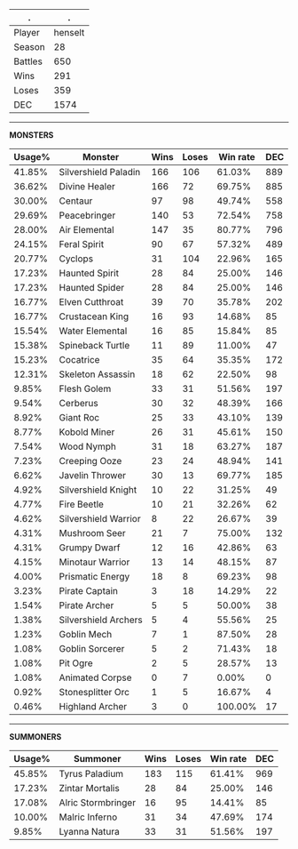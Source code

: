 .|.
|-|-
Player|henselt
Season|28
Battles|650
Wins|291
Loses|359
DEC|1574

---
**MONSTERS**

Usage%|Monster|Wins|Loses|Win rate|DEC|
-|-|-|-|-|-|
41.85%|Silvershield Paladin|166|106|61.03%|889|
36.62%|Divine Healer|166|72|69.75%|885|
30.00%|Centaur|97|98|49.74%|558|
29.69%|Peacebringer|140|53|72.54%|758|
28.00%|Air Elemental|147|35|80.77%|796|
24.15%|Feral Spirit|90|67|57.32%|489|
20.77%|Cyclops|31|104|22.96%|165|
17.23%|Haunted Spirit|28|84|25.00%|146|
17.23%|Haunted Spider|28|84|25.00%|146|
16.77%|Elven Cutthroat|39|70|35.78%|202|
16.77%|Crustacean King|16|93|14.68%|85|
15.54%|Water Elemental|16|85|15.84%|85|
15.38%|Spineback Turtle|11|89|11.00%|47|
15.23%|Cocatrice|35|64|35.35%|172|
12.31%|Skeleton Assassin|18|62|22.50%|98|
9.85%|Flesh Golem|33|31|51.56%|197|
9.54%|Cerberus|30|32|48.39%|166|
8.92%|Giant Roc|25|33|43.10%|139|
8.77%|Kobold Miner|26|31|45.61%|150|
7.54%|Wood Nymph|31|18|63.27%|187|
7.23%|Creeping Ooze|23|24|48.94%|141|
6.62%|Javelin Thrower|30|13|69.77%|185|
4.92%|Silvershield Knight|10|22|31.25%|49|
4.77%|Fire Beetle|10|21|32.26%|62|
4.62%|Silvershield Warrior|8|22|26.67%|39|
4.31%|Mushroom Seer|21|7|75.00%|132|
4.31%|Grumpy Dwarf|12|16|42.86%|63|
4.15%|Minotaur Warrior|13|14|48.15%|87|
4.00%|Prismatic Energy|18|8|69.23%|98|
3.23%|Pirate Captain|3|18|14.29%|22|
1.54%|Pirate Archer|5|5|50.00%|38|
1.38%|Silvershield Archers|5|4|55.56%|25|
1.23%|Goblin Mech|7|1|87.50%|28|
1.08%|Goblin Sorcerer|5|2|71.43%|18|
1.08%|Pit Ogre|2|5|28.57%|13|
1.08%|Animated Corpse|0|7|0.00%|0|
0.92%|Stonesplitter Orc|1|5|16.67%|4|
0.46%|Highland Archer|3|0|100.00%|17|

---
**SUMMONERS**

Usage%|Summoner|Wins|Loses|Win rate|DEC|
-|-|-|-|-|-|
45.85%|Tyrus Paladium|183|115|61.41%|969|
17.23%|Zintar Mortalis|28|84|25.00%|146|
17.08%|Alric Stormbringer|16|95|14.41%|85|
10.00%|Malric Inferno|31|34|47.69%|174|
9.85%|Lyanna Natura|33|31|51.56%|197|
